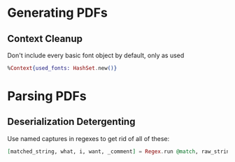 # Generating PDFs

## Context Cleanup
Don't include every basic font object by default, only as used
```elixir
%Context{used_fonts: HashSet.new()}
```

# Parsing PDFs

## Deserialization Detergenting

Use named captures in regexes to get rid of all of these:
```elixir
[matched_string, what, i, want, _comment] = Regex.run @match, raw_string
```
